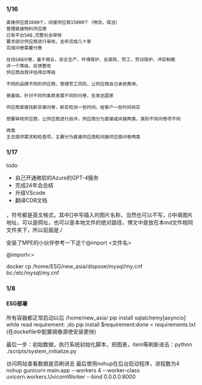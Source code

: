 ### 1/16
    直接供应商1600个，间接供应商15000个（物流，保洁）
    管理直接物料供应商
    已有平台SAQ,完整社会审核
    要求部分供应商进行审核，去年完成几十家 
    完成问卷需要付费

    在线SAQ问卷，基于商业，安全生产、环境保护、反腐败、劳工、劳动保护、冲突制裁
    评一个等级，反馈整改
    供应商自我评估得出等级

    不同的品牌不同的供应商，管理劳工风险，让供应商自己承担费用，

    做基础，针对不同的条款发展不同的问卷，在发达国家

    供应商直接找新亚做问卷，新亚检测一些时间，给客户一些时间核实

    想要审核供应商，让供应商进行自评，供应商分为直接或间接两类，类别不同问卷项不同

    两类
    王总提供需求和检查项，主要分为直接供应商和间接供应商问卷两类




### 1/17
todo
* 自己开通微软的Azure的GPT-4服务
* 完成24年会总结
* 升级VScode
* 翻译CDB文档
  
#### 
![]()，符号都是英文格式，其中[]中写插入的图片名称，当然也可以不写，()中填图片地址，可以是网址，也可以是本地文件的绝对路径，博文中是放在本md文件相同文件夹下，所以前面是./

安装了MPE的小伙伴参考一下这个@import <文件名>

@import<>

docker cp /home/ESG/new_asia/dispose/mysql/my.cnf bc:/etc/mysql/my.cnf

### 1/8

#### ESG部署
所有容器都正常启动以后
/home/new_asia/ pip install sqlalchemy[asyncio]
 while read requirement: ;do pip install $requirement:done < requirements.txt   (在dockefile中配置镜像源使安装更快)

 最后一步：初始数据，执行系统初始化脚本，把图表，item等刷新进去：python ./scripts/system_initialize.py

访问网站查看数据是否刷进去
最后使用nohup在后台启动程序，进程数为4
nohup gunicorn main:app --workers 4 --worker-class uvicorn.workers.UvicornWorker --bind 0.0.0.0:8000